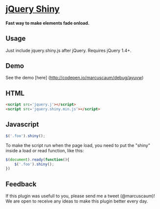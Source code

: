 # [jQuery Shiny]()
#### Fast way to make elements fade onload.

Usage
-----

Just include jquery.shiny.js after jQuery. Requires jQuery 1.4+.

## Demo

See the demo [here] (http://codepen.io/marcuscaum/debug/ayuvw) 


## HTML

``` html
<script src='jquery.j'></script>
<script src='jquery.shiny.min.js'></script>
```

## Javascript

``` javascript
$('.foo').shiny();
```

To make the script run when the page load, you need to put the "shiny" inside a load or read function, like this:

``` javascript
$(document).ready(function(){
	$('.foo').shiny();
})
```
## Feedback

If this plugin was usefull to you, please send me a tweet (@marcuscaum)! We are open to receive any ideas to make this plugin better every day. 